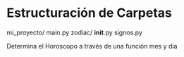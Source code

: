 # Estructuración de Carpetas

mi_proyecto/
    main.py
    zodiac/
      __init__.py
      signos.py   



Determina el Horoscopo a través de una función mes y dia
 
